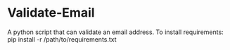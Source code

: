 # Validate-Email
A python script that can validate an email address.
To install requirements: pip install -r /path/to/requirements.txt
